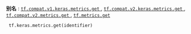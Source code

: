 **别名** : [ `tf.compat.v1.keras.metrics.get` ](/api_docs/python/tf/keras/metrics/get), [ `tf.compat.v2.keras.metrics.get` ](/api_docs/python/tf/keras/metrics/get), [ `tf.compat.v2.metrics.get` ](/api_docs/python/tf/keras/metrics/get), [ `tf.metrics.get` ](/api_docs/python/tf/keras/metrics/get)

```
 tf.keras.metrics.get(identifier) 
```

